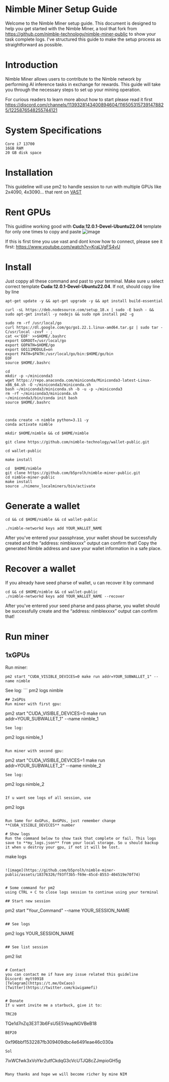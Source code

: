 # Nimble Miner Setup Guide
Welcome to the Nimble Miner setup guide. This document is designed to help you get started with the Nimble Miner, a tool that fork from https://github.com/nimble-technology/nimble-miner-public to show your task complete logs. I've structured this guide to make the setup process as straightforward as possible.

# Introduction
Nimble Miner allows users to contribute to the Nimble network by performing AI inference tasks in exchange for rewards. This guide will take you through the necessary steps to set up your mining operation.

For curious readers to learn more about how to start please read it first https://discord.com/channels/1139328143400894604/1165053157391478825/1225876548255744121

# System Specifications
``` RTX 3080+ GPU
Core i7 13700
16GB RAM
20 GB disk space 
```

# Installation
This guideline will use pm2 to handle session to run with multiple GPUs like 2x4090, 4x3090... that rent on [VAST](https://cloud.vast.ai/?ref_id=120915)

# Rent GPUs
This guidline working good with **Cuda:12.0.1-Devel-Ubuntu22.04** template for only one times to copy and paste
![image](https://github.com/b5prolh/nimble-miner-public/assets/18376326/b1e13f1b-3c6d-46f8-8862-95676717841a)

If this is first time you use vast and dont know how to connect, please see it first: https://www.youtube.com/watch?v=KraLVgFS4vU

# Install
Just coppy all these command and past to your terminal. Make sure u select correct template **Cuda:12.0.1-Devel-Ubuntu22.04**. If not, should copy line by line

```
apt-get update -y && apt-get upgrade -y && apt install build-essential

curl -sL https://deb.nodesource.com/setup_18.x | sudo -E bash - && sudo apt-get install -y nodejs && sudo npm install pm2 -g 

sudo rm -rf /usr/local/go
curl https://dl.google.com/go/go1.22.1.linux-amd64.tar.gz | sudo tar -C/usr/local -zxvf - ;
cat <<'EOF' >>$HOME/.bashrc
export GOROOT=/usr/local/go
export GOPATH=$HOME/go
export GO111MODULE=on
export PATH=$PATH:/usr/local/go/bin:$HOME/go/bin
EOF
source $HOME/.bashrc

cd
mkdir -p ~/miniconda3
wget https://repo.anaconda.com/miniconda/Miniconda3-latest-Linux-x86_64.sh -O ~/miniconda3/miniconda.sh
bash ~/miniconda3/miniconda.sh -b -u -p ~/miniconda3
rm -rf ~/miniconda3/miniconda.sh
~/miniconda3/bin/conda init bash
source $HOME/.bashrc



conda create -n nimble python=3.11 -y
conda activate nimble

mkdir $HOME/nimble && cd $HOME/nimble

git clone https://github.com/nimble-technology/wallet-public.git

cd wallet-public

make install

cd  $HOME/nimble
git clone https://github.com/b5prolh/nimble-miner-public.git
cd nimble-miner-public
make install
source ./nimenv_localminers/bin/activate
```
# Generate a wallet
``` 
cd && cd $HOME/nimble && cd wallet-public

./nimble-networkd keys add YOUR_WALLET_NAME

```
After you've entered your passphrase, your wallet shoud be successfully created and the “address: nimblexxxx” output can confirm that!
Copy the generated Nimble address and save your wallet information in a safe place.

# Recover a wallet
If you already have seed pharse of wallet, u can recover it by command
```
cd && cd $HOME/nimble && cd wallet-public
./nimble-networkd keys add YOUR_WALLET_NAME --recover
```

After you've entered your seed pharse and pass pharse, you wallet should be successfully create and the “address: nimblexxxx” output can confirm that!

# Run miner
## 1xGPUs
Run miner: 
```
pm2 start "CUDA_VISIBLE_DEVICES=0 make run addr=YOUR_SUBWALLET_1" --name nimble 
```
See log: ```
 pm2 logs nimble
```
## 2xGPUs
Run miner with first gpu: 
```
pm2 start "CUDA_VISIBLE_DEVICES=0 make run addr=YOUR_SUBWALLET_1" --name nimble_1
```
See log: 
```
pm2 logs nimble_1
```

Run miner with second gpu: 
```
pm2 start "CUDA_VISIBLE_DEVICES=1 make run addr=YOUR_SUBWALLET_2" --name nimble_2 
```
See log: 
```
pm2 logs nimble_2
 ```

If u want see logs of all session, use 
``` 
pm2 logs
```

Run Same for 4xGPus, 8xGPUs, just remember change **CUDA_VISIBLE_DEVICES** number

# Show logs
Run the command below to show task that complete or fail. This logs save to **my_logs.json** from your local storage. So u should backup it when u destroy your gpu, if not it will be lost.
``` 
make logs
```

![image](https://github.com/b5prolh/nimble-miner-public/assets/18376326/f93ff3b5-f69e-45cd-8553-404519e70f74)


# Some command for pm2
using CTRL + C to close logs session to continue using your terminal

## Start new session
```
pm2 start "Your_Command" --name YOUR_SESSION_NAME
```

## See logs
``` 
pm2 logs YOUR_SESSION_NAME
```

## See list session
``` 
pm2 list
```

# Contact
you can contact me if have any issue related this guideline
Discord: mytt0918
[Telegram](https://t.me/OxCaos)
[Twitter](https://twitter.com/kiwigamefi)


# Donate
If u want invite me a starbuck, give it to: 

TRC20 
``` 
TQe1d7nZq3E3T3b6FsU5E5VeapNGVBeB18
 ```
BEP20 
``` 
0xf96bbf1532287fb309409dbc4e6491eae46c030a
 ```
Sol 
```
7ixWCfwk3xVoYkr2utfCkdqG3cVcUTJQ8cZJmpioGH5g 
```

Many thanks and hope we will become richer by mine NIM
